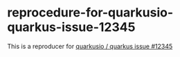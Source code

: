 # reprocedure-for-quarkusio-quarkus-issue-12345
This is a reproducer for [quarkusio / quarkus issue #12345](https://github.com/quarkusio/quarkus/issues/12345)
